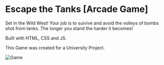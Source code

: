 # Escape the Tanks [Arcade Game] 

Set in the Wild West! Your job is to suivive and avoid the volleys of bombs shot from tanks. The longer you stand the harder it becomes!

Built with HTML, CSS and JS. 

This Game was created for a University Project.

![Game](https://github.com/user-attachments/assets/5fd451f8-d404-4fed-b8ae-f5135dd54682)
